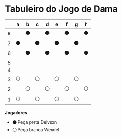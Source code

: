 # Tabuleiro do Jogo de Dama

|   | a | b | c | d | e | f | g | h |
|---|---|---|---|---|---|---|---|---|
| 8 |   |⚫|   |⚫|   |⚫|   |⚫|
| 7 |⚫|   |⚫|   |⚫|   |⚫|   |
| 6 |   |⚫|   |⚫|   |⚫|   |⚫|
| 5 |   |   |   |   |   |   |   |   |
| 4 |   |   |   |   |   |   |   |   |
| 3 |⚪|   |⚪|   |⚪|   |⚪|   |
| 2 |   |⚪|   |⚪|   |⚪|   |⚪|
| 1 |⚪|   |⚪|   |⚪|   |⚪|   |

**Jogadores**

- ⚫ Peça preta Deivson
- ⚪ Peça branca Wendel